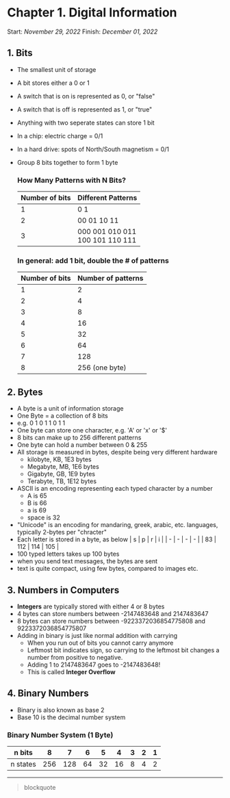 # Chapter 1. Digital Information

Start: _November 29, 2022_
Finish: _December 01, 2022_

## 1. Bits

- The smallest unit of storage
- A bit stores either a 0 or 1
- A switch that is on is represented as 0, or "false"
- A switch that is off is represented as 1, or "true"
- Anything with two seperate states can store 1 bit
- In a chip: electric charge = 0/1
- In a hard drive: spots of North/South magnetism = 0/1
- Group 8 bits together to form 1 byte

  ### How Many Patterns with N Bits?

  | Number of bits | Different Patterns                   |
  | -------------- | ------------------------------------ |
  | 1              | 0 1                                  |
  | 2              | 00 01 10 11                          |
  | 3              | 000 001 010 011<br />100 101 110 111 |

  ### In general: add 1 bit, double the # of patterns

  | Number of bits | Number of patterns |
  | -------------- | ------------------ |
  | 1              | 2                  |
  | 2              | 4                  |
  | 3              | 8                  |
  | 4              | 16                 |
  | 5              | 32                 |
  | 6              | 64                 |
  | 7              | 128                |
  | 8              | 256 (one byte)     |

## 2. Bytes

- A byte is a unit of information storage
- One Byte = a collection of 8 bits
- e.g. 0 1 0 1 1 0 1 1
- One byte can store one character, e.g. 'A' or 'x' or '$'
- 8 bits can make up to 256 different patterns
- One byte can hold a number between 0 & 255
- All storage is measured in bytes, despite being very different hardware
  - kilobyte, KB, 1E3 bytes
  - Megabyte, MB, 1E6 bytes
  - Gigabyte, GB, 1E9 bytes
  - Terabyte, TB, 1E12 bytes
- ASCII is an encoding representing each typed character by a number
  - A is 65
  - B is 66
  - a is 69
  - space is 32
- "Unicode" is an encoding for mandaring, greek, arabic, etc. languages, typically 2-bytes per "chracter"
- Each letter is stored in a byte, as below
  | s | p | r | i |
  | - | - | - | - |
  | 83 | 112 | 114 | 105 |
- 100 typed letters takes up 100 bytes
- when you send text messages, the bytes are sent
- text is quite compact, using few bytes, compared to images etc.

## 3. Numbers in Computers

- **Integers** are typically stored with either 4 or 8 bytes
- 4 bytes can store numbers between -2147483648 and 2147483647
- 8 bytes can store numbers between -9223372036854775808 and 9223372036854775807
- Adding in binary is just like normal addition with carrying
  - When you run out of bits you cannot carry anymore
  - Leftmost bit indicates sign, so carrying to the leftmost bit changes a number from positive to negative.
  - Adding 1 to 2147483647 goes to -2147483648!
  - This is called **Integer Overflow**

## 4. Binary Numbers

- Binary is also known as base 2
- Base 10 is the decimal number system

### Binary Number System (1 Byte)

| n bits   | 8   | 7   | 6   | 5   | 4   | 3   | 2   | 1   |
| -------- | --- | --- | --- | --- | --- | --- | --- | --- |
| n states | 256 | 128 | 64  | 32  | 16  | 8   | 4   | 2   |

---

> blockquote
